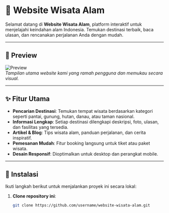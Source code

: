 # 🌿 Website Wisata Alam

Selamat datang di **Website Wisata Alam**, platform interaktif untuk menjelajahi keindahan alam Indonesia. Temukan destinasi terbaik, baca ulasan, dan rencanakan perjalanan Anda dengan mudah.

---

## 📸 Preview
![Preview](img/preview.jpg)  
*Tampilan utama website kami yang ramah pengguna dan memukau secara visual.*

---

## ✨ Fitur Utama

- **Pencarian Destinasi**: Temukan tempat wisata berdasarkan kategori seperti pantai, gunung, hutan, danau, atau taman nasional.
- **Informasi Lengkap**: Setiap destinasi dilengkapi deskripsi, foto, ulasan, dan fasilitas yang tersedia.
- **Artikel & Blog**: Tips wisata alam, panduan perjalanan, dan cerita inspiratif.
- **Pemesanan Mudah**: Fitur booking langsung untuk tiket atau paket wisata.
- **Desain Responsif**: Dioptimalkan untuk desktop dan perangkat mobile.

---

## 🚀 Instalasi

Ikuti langkah berikut untuk menjalankan proyek ini secara lokal:

1. **Clone repository ini**:
   ```bash
   git clone https://github.com/username/website-wisata-alam.git
